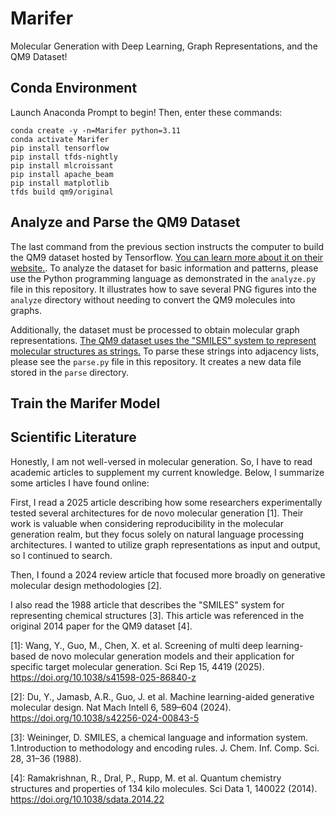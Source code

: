 # Marifer
Molecular Generation with Deep Learning, Graph Representations, and the QM9 Dataset!

## Conda Environment
Launch Anaconda Prompt to begin! Then, enter these commands:
```
conda create -y -n=Marifer python=3.11
conda activate Marifer
pip install tensorflow
pip install tfds-nightly
pip install mlcroissant
pip install apache_beam
pip install matplotlib
tfds build qm9/original
```

## Analyze and Parse the QM9 Dataset
The last command from the previous section instructs the computer to build the QM9 dataset hosted by Tensorflow. [You can learn more about it on their website.](https://www.tensorflow.org/datasets/catalog/qm9). To analyze the dataset for basic information and patterns, please use the Python programming language as demonstrated in the ``analyze.py`` file in this repository. It illustrates how to save several PNG figures into the ``analyze`` directory without needing to convert the QM9 molecules into graphs.

Additionally, the dataset must be processed to obtain molecular graph representations. [The QM9 dataset uses the "SMILES" system to represent molecular structures as strings.](https://pubs.acs.org/doi/abs/10.1021/ci00057a005) To parse these strings into adjacency lists, please see the ``parse.py`` file in this repository. It creates a new data file stored in the ``parse`` directory.

## Train the Marifer Model


## Scientific Literature
Honestly, I am not well-versed in molecular generation. So, I have to read academic articles to supplement my current knowledge. Below, I summarize some articles I have found online:

First, I read a 2025 article describing how some researchers experimentally tested several architectures for de novo molecular generation [1]. Their work is valuable when considering reproducibility in the molecular generation realm, but they focus solely on natural language processing architectures. I wanted to utilize graph representations as input and output, so I continued to search.

Then, I found a 2024 review article that focused more broadly on generative molecular design methodologies [2].

I also read the 1988 article that describes the "SMILES" system for representing chemical structures [3]. This article was referenced in the original 2014 paper for the QM9 dataset [4].

[1]: Wang, Y., Guo, M., Chen, X. et al. Screening of multi deep learning-based de novo molecular generation models and their application for specific target molecular generation. Sci Rep 15, 4419 (2025). https://doi.org/10.1038/s41598-025-86840-z

[2]: Du, Y., Jamasb, A.R., Guo, J. et al. Machine learning-aided generative molecular design. Nat Mach Intell 6, 589–604 (2024). https://doi.org/10.1038/s42256-024-00843-5

[3]: Weininger, D. SMILES, a chemical language and information system. 1.Introduction to methodology and encoding rules. J. Chem. Inf. Comp. Sci. 28, 31–36 (1988).

[4]: Ramakrishnan, R., Dral, P., Rupp, M. et al. Quantum chemistry structures and properties of 134 kilo molecules. Sci Data 1, 140022 (2014). https://doi.org/10.1038/sdata.2014.22
